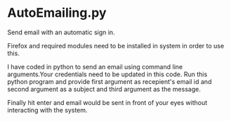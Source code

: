 # AutoEmailing.py
Send email with an automatic sign in.

Firefox and required modules need to be installed in system
in order to use this.

I have coded in python to send an email using command line 
arguments.Your credentials need to be updated in this code.
Run this python program and provide first argument as 
recepient's email id and second argument as a subject and 
third argument as the message.

Finally hit enter and email would be sent in front of your eyes
without interacting with the system.

